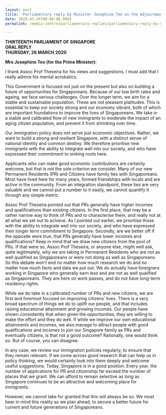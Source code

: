 ```yaml
---
layout: post
title: 'Parliamentary reply by Minister Josephine Teo on the Adjournment Motion on Rational Immigration Policy'
date: 2020-03-26T00:00:00.000Z
permalink: /media-centre/parliamentary-replies/parliamentary-reply-by-minister-josephine-teo-on-the-adjournment-motion-on-rational-immigration-policy/

---
```



**THIRTEENTH PARLIAMENT OF SINGAPORE  
ORAL REPLY   
THURSDAY, 26 MARCH 2020**  

**Mrs Josephine Teo (for the Prime Minister):**

I thank Assoc Prof Theseira for his views and suggestions. I must add that I really admire his mental acrobatics.

This Government is focused not just on the present but also on building a future of opportunities for Singaporeans. Because of our low birth rates and ageing, we face serious challenges. Over the longer term, we aim for a stable and sustainable population. These are not pleasant platitudes. This is essential to keep our society strong and our economy vibrant, both of which are important foundations to improve the lives of Singaporeans. We take in a stable and calibrated flow of new immigrants to moderate the impact of an aging citizen population, and prevent it from shrinking over time. 

Our immigration policy does not serve just economic objectives. Rather, we want to build a strong and resilient Singapore, with a distinct sense of national identity and common destiny. We therefore prioritise new immigrants with the ability to integrate well into our society, and who have expressed their commitment to sinking roots here. 

Applicants who can make good economic contributions are certainly welcome, but that is not the sole criterion we consider. Many of our new Permanent Residents (PR) and Citizens have family ties with Singaporeans.  Most have lived here for many years, formed friendships with locals and are active in the community. From an integration standpoint, these ties are very valuable and we cannot put a number to it easily, we cannot quantify it through any simple metric.  

Assoc Prof Theseira pointed out that PRs generally have higher incomes and qualifications than existing citizens. In the first place, that may be a rather narrow way to think of PRs and to characterise them, and really not at all what we set out to achieve. As I pointed out earlier, we prioritise those with the ability to integrate well into our society, and who have expressed their longer term commitment to Singapore. Secondly, are we better off if the opposite were true, that PRs generally have lower incomes and qualifications? Keep in mind that we draw new citizens from the pool of PRs. If that were so, Assoc Prof Theseira, or anyone else, might well ask, quite legitimately, why we are taking in Permanent Residents who are not as well qualified as Singaporeans or were not doing as well as Singaporeans. So this debate won’t end no matter how much research we do and no matter how much facts and data we put out. We do actually have foreigners working in Singapore who generally earn less and are not as well qualified as Singaporeans. They are here on work passes, and do not have long-term residency rights.   

While we do take in a calibrated number of PRs and new citizens, we are first and foremost focused on improving citizens’ lives. There is a very broad spectrum of things we do to uplift our people, and that includes raising educational attainment and growing incomes. Our people have shown consistently that when given the opportunities, they are willing to make the effort and they do well. If while we improve our own educational attainments and incomes, we also manage to attract people with good qualifications and incomes to join our Singapore family as PRs and eventually citizens, is that not a good outcome?  Rationally, one would think so. But of course, you can disagree.

In any case, we review our immigration policies regularly, to ensure that they remain relevant. If we come across good research that can help us in policy thinking, we would certainly look into them deeply and welcome useful suggestions. Today, Singapore is in a good position. Every year, the number of applications for PR and citizenship far exceed the number of places that we grant. We can afford to remain selective as long as Singapore continues to be an attractive and welcoming place for immigrants. 

However, we cannot take for granted that this will always be so. We must bear in mind this reality as we plan ahead, to secure a better future for current and future generations of Singaporeans.
